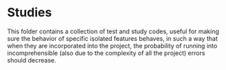 # Studies
This folder contains a collection of test and study codes, useful for making sure the behavior of specific isolated features behaves, in such a way that when they are incorporated into the project, the probability of running into incomprehensible (also due to the complexity of all the project) errors should decrease.